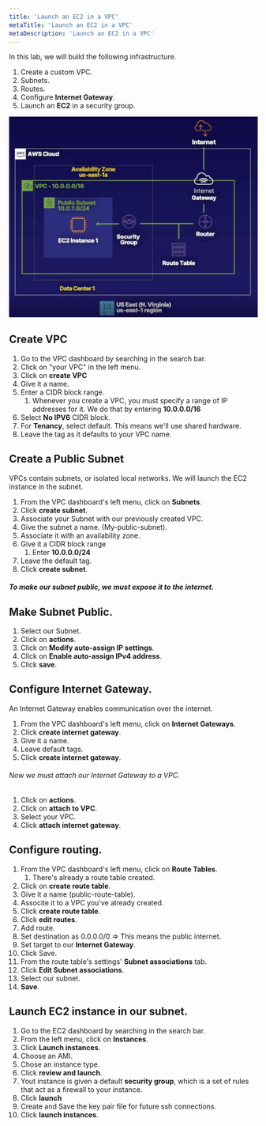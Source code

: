 ```yaml
---
title: 'Launch an EC2 in a VPC'
metaTitle: 'Launch an EC2 in a VPC'
metaDescription: 'Launch an EC2 in a VPC'
---
```


In this lab, we will build the following infrastructure.

1. Create a custom VPC.
2. Subnets.
3. Routes.
4. Configure **Internet Gateway**.
5. Launch an **EC2** in a security group.

![EC2 in a VPC lab diagram](../../../ec2-vpc-lab-diagram.png)

## Create VPC

1. Go to the VPC dashboard by searching in the search bar.
2. Click on "your VPC" in the left menu.
3. Click on **create VPC**
4. Give it a name.
5. Enter a CIDR block range.
   1. Whenever you create a VPC, you must specify a range of IP addresses for it. We do that by entering **10.0.0.0/16**
6. Select **No IPV6** CIDR block.
7. For **Tenancy**, select default. This means we'll use shared hardware.
8. Leave the tag as it defaults to your VPC name.

## Create a Public Subnet

VPCs contain subnets, or isolated local networks. We will launch the EC2 instance in the subnet.

1. From the VPC dashboard's left menu, click on **Subnets**.
2. Click **create subnet**.
3. Associate your Subnet with our previously created VPC.
4. Give the subnet a name. (My-public-subnet).
5. Associate it with an availability zone.
6. Give it a CIDR block range
   1. Enter **10.0.0.0/24**
7. Leave the default tag.
8. Click **create subnet**.

##### To make our subnet public, we must expose it to the internet.

## Make Subnet Public.

1. Select our Subnet.
2. Click on **actions**.
3. Click on **Modify auto-assign IP settings**.
4. Click on **Enable auto-assign IPv4 address**.
5. Click **save**.

## Configure Internet Gateway.

An Internet Gateway enables communication over the internet.

1. From the VPC dashboard's left menu, click on **Internet Gateways**.
2. Click **create internet gateway**.
3. Give it a name.
4. Leave default tags.
5. Click **create internet gateway**.

###### Now we must attach our Internet Gateway to a VPC.

1. Click on **actions**.
2. Click on **attach to VPC**.
3. Select your VPC.
4. Click **attach internet gateway**.

## Configure routing.

1. From the VPC dashboard's left menu, click on **Route Tables**.
   1. There's already a route table created.
2. Click on **create route table**.
3. Give it a name (public-route-table).
4. Associte it to a VPC you've already created.
5. Click **create route table**.
6. Click **edit routes**.
7. Add route.
8. Set destination as 0.0.0.0/0 => This means the public internet.
9. Set target to our **Internet Gateway**.
10. Click Save.
11. From the route table's settings' **Subnet associations** tab.
12. Click **Edit Subnet associations**.
13. Select our subnet.
14. **Save**.

## Launch EC2 instance in our subnet.

1. Go to the EC2 dashboard by searching in the search bar.
2. From the left menu, click on **Instances**.
3. Click **Launch instances**.
4. Choose an AMI.
5. Chose an instance type.
6. Click **review and launch**.
7. Yout instance is given a default **security group**, which is a set of rules that act as a firewall to your instance.
8. Click **launch**
9. Create and Save the key pair file for future ssh connections.
10. Click **launch instances**.
